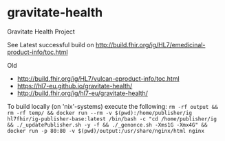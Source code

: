# gravitate-health
Gravitate Health Project

See Latest successful build on http://build.fhir.org/ig/HL7/emedicinal-product-info/toc.html

Old
- http://build.fhir.org/ig/HL7/vulcan-eproduct-info/toc.html
- https://hl7-eu.github.io/gravitate-health/
- http://build.fhir.org/ig/hl7-eu/gravitate-health/




To build locally (on 'nix'-systems) execute the following: `rm -rf output && rm -rf temp/ && docker run --rm -v $(pwd):/home/publisher/ig hl7fhir/ig-publisher-base:latest /bin/bash -c "cd /home/publisher/ig && ./_updatePublisher.sh -y -f && ./_genonce.sh -Xms1G -Xmx4G" && docker run -p 80:80 -v $(pwd)/output:/usr/share/nginx/html nginx`


